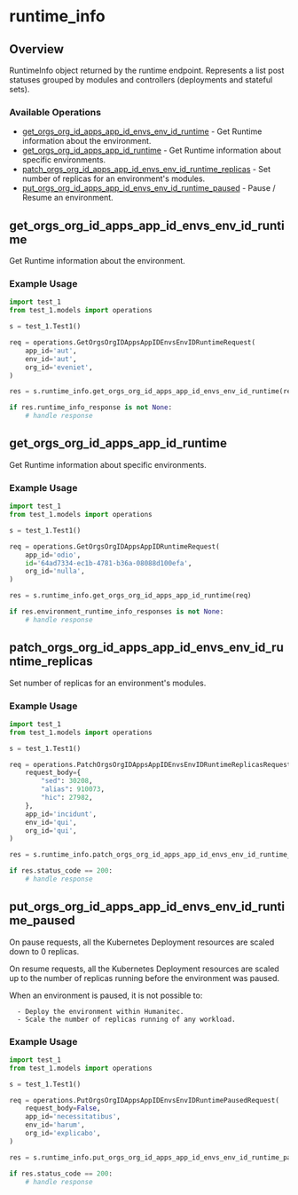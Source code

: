 # runtime_info

## Overview

RuntimeInfo object returned by the runtime endpoint. Represents a list post statuses grouped by modules and controllers (deployments and stateful sets).
<SchemaDefinition schemaRef="#/components/schemas/RuntimeInfoRequest" />


### Available Operations

* [get_orgs_org_id_apps_app_id_envs_env_id_runtime](#get_orgs_org_id_apps_app_id_envs_env_id_runtime) - Get Runtime information about the environment.
* [get_orgs_org_id_apps_app_id_runtime](#get_orgs_org_id_apps_app_id_runtime) - Get Runtime information about specific environments.
* [patch_orgs_org_id_apps_app_id_envs_env_id_runtime_replicas](#patch_orgs_org_id_apps_app_id_envs_env_id_runtime_replicas) - Set number of replicas for an environment's modules.
* [put_orgs_org_id_apps_app_id_envs_env_id_runtime_paused](#put_orgs_org_id_apps_app_id_envs_env_id_runtime_paused) - Pause / Resume an environment.

## get_orgs_org_id_apps_app_id_envs_env_id_runtime

Get Runtime information about the environment.

### Example Usage

```python
import test_1
from test_1.models import operations

s = test_1.Test1()

req = operations.GetOrgsOrgIDAppsAppIDEnvsEnvIDRuntimeRequest(
    app_id='aut',
    env_id='aut',
    org_id='eveniet',
)

res = s.runtime_info.get_orgs_org_id_apps_app_id_envs_env_id_runtime(req)

if res.runtime_info_response is not None:
    # handle response
```

## get_orgs_org_id_apps_app_id_runtime

Get Runtime information about specific environments.

### Example Usage

```python
import test_1
from test_1.models import operations

s = test_1.Test1()

req = operations.GetOrgsOrgIDAppsAppIDRuntimeRequest(
    app_id='odio',
    id='64ad7334-ec1b-4781-b36a-08088d100efa',
    org_id='nulla',
)

res = s.runtime_info.get_orgs_org_id_apps_app_id_runtime(req)

if res.environment_runtime_info_responses is not None:
    # handle response
```

## patch_orgs_org_id_apps_app_id_envs_env_id_runtime_replicas

Set number of replicas for an environment's modules.

### Example Usage

```python
import test_1
from test_1.models import operations

s = test_1.Test1()

req = operations.PatchOrgsOrgIDAppsAppIDEnvsEnvIDRuntimeReplicasRequest(
    request_body={
        "sed": 30208,
        "alias": 910073,
        "hic": 27982,
    },
    app_id='incidunt',
    env_id='qui',
    org_id='qui',
)

res = s.runtime_info.patch_orgs_org_id_apps_app_id_envs_env_id_runtime_replicas(req)

if res.status_code == 200:
    # handle response
```

## put_orgs_org_id_apps_app_id_envs_env_id_runtime_paused

On pause requests, all the Kubernetes Deployment resources are scaled down to 0 replicas.

On resume requests, all the Kubernetes Deployment resources are scaled up to the number of replicas running before the environment was paused.

When an environment is paused, it is not possible to:

```
  - Deploy the environment within Humanitec.
  - Scale the number of replicas running of any workload.
```

### Example Usage

```python
import test_1
from test_1.models import operations

s = test_1.Test1()

req = operations.PutOrgsOrgIDAppsAppIDEnvsEnvIDRuntimePausedRequest(
    request_body=False,
    app_id='necessitatibus',
    env_id='harum',
    org_id='explicabo',
)

res = s.runtime_info.put_orgs_org_id_apps_app_id_envs_env_id_runtime_paused(req)

if res.status_code == 200:
    # handle response
```
